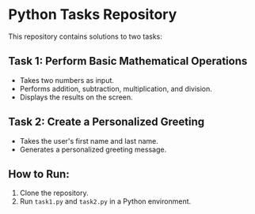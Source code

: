 # Python Tasks Repository

This repository contains solutions to two tasks:

## Task 1: Perform Basic Mathematical Operations
- Takes two numbers as input.
- Performs addition, subtraction, multiplication, and division.
- Displays the results on the screen.

## Task 2: Create a Personalized Greeting
- Takes the user's first name and last name.
- Generates a personalized greeting message.

## How to Run:
1. Clone the repository.
2. Run `task1.py` and `task2.py` in a Python environment.
